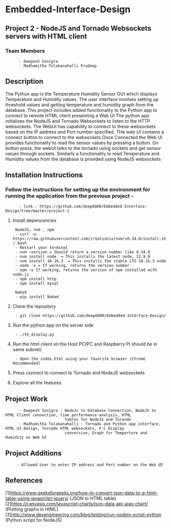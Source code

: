 # Embedded-Interface-Design

## Project 2 - NodeJS and Tornado Websockets servers with HTML client

### Team Members
          - Deepesh Sonigra
          - Madhumitha Tolakanahalli Pradeep

## Description
   The Python app is the Temperature Humidity Sensor GUI which displays Temperature and Humidity values.
   The user interface involves setting up threshold values and getting temperature and humidity graph from the database.
   This project includes added functionality to the Python app to connect to remote HTML client presenting a Web UI
   The python app initializes the NodeJS and Tornado Websockets to listen to the HTTP websockets.
   The WebUI has capability to connect to these websockets based on the IP address and Port number specified.
   THe web UI contains a connect button to connect to the websockets 
   Once Connected the Web UI provides functionality to read the sensor values by pressing a button.
   On button press, the webUI talks to the tornado using sockets and get sensor values through sockets.
   Similarly a functionality to read Temperature and Humidity values from the database is provided using NodeJS websockets
   

          
## Installation Instructions 
### Follow the instructions for setting up the environment for running the application from the previous project -
          
          - link - https://github.com/deep6000/Embedded-Interface-Design/tree/master/project-1
  
  
  1) Install depencencies
          
          NodeJS, nvm , npm
          - curl -o- https://raw.githubusercontent.com/creationix/nvm/v0.34.0/install.sh | bash
          - Restart your terminal
          - nvm –version = Should return a version number like 0.34.0
          - nvm install node  = This installs the latest node, 12.9.0
          - nvm install 10.16.3  = This installs the stable LTS 10.16.3 node
          - node -v = If working, returns the version number
          - npm –v If working, returns the version of npm installed with node.js
          - npm install http
          - npm install mysql
          
          Naked
          - pip install Naked

  2) Clone the repository

          - git clone https://github.com/deep6000/Embedded-Interface-Design/
          
         
  3) Run the python app on the server side
  
          - ./th_display.py
          
  4) Run the html client on the Host PC(PC and Raspberry Pi should be in same subnet)
          
          - Open the index.html using your favorite browser (Chrome Recommended)
          
  5) Press connect to connect to Tornado and NodeJS websockets
          
  6) Explore all the features
  
 
 ## Project Work
          - Deepesh Sonigra : NodeJs to Database Connection, NodeJS to HTML Client connection, time performance analysis, HTML
                              tables for NodeJS and Torando
          - Madhumitha Tolakanahalli : Tornado and Python app interface, HTML UI Design, Tornado HTML websockets, F-C Display 
                              conversion, Graph for Temperture and Humidity on Web UI
          
 ## Project Additions
 
         - Allowed User to enter IP address and Port number on the Web UI
        
        
 ## References
[1]https://www.geeksforgeeks.org/how-to-convert-json-data-to-a-html-table-using-javascript-jquery/ (JSON to HTML table)
[2]https://canvasjs.com/javascript-charts/json-data-api-ajax-chart/  (Plotting graphs in HtML)
[3]http://www.devengineering.com/blog/testing/run-nodejs-script-python (Python script for NodeJS)

